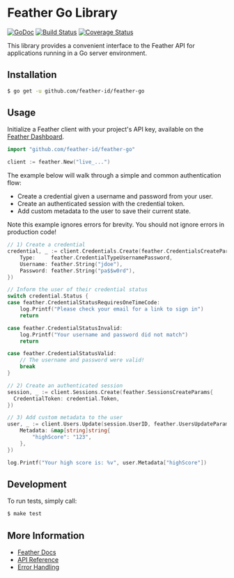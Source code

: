 # Feather Go Library

[![GoDoc](http://img.shields.io/badge/godoc-reference-blue.svg)](http://godoc.org/github.com/feather-id/feather-go) [![Build Status](https://travis-ci.org/feather-id/feather-go.svg?branch=master)](https://travis-ci.org/feather-id/feather-go) [![Coverage Status](https://coveralls.io/repos/github/feather-id/feather-go/badge.svg?branch=master)](https://coveralls.io/github/feather-id/feather-go?branch=master)

This library provides a convenient interface to the Feather API for applications running in a Go server environment.

## Installation

```sh
$ go get -u github.com/feather-id/feather-go
```

## Usage

Initialize a Feather client with your project's API key, available on the [Feather Dashboard](https://feather.id/dashboard).

```go
import "github.com/feather-id/feather-go"

client := feather.New("live_...")
```

The example below will walk through a simple and common authentication flow:

- Create a credential given a username and password from your user.
- Create an authenticated session with the credential token.
- Add custom metadata to the user to save their current state.

Note this example ignores errors for brevity. You should not ignore errors in production code!

```go
// 1) Create a credential
credential, _ := client.Credentials.Create(feather.CredentialsCreateParams{
	Type:     feather.CredentialTypeUsernamePassword,
	Username: feather.String("jdoe"),
	Password: feather.String("pa$$w0rd"),
})

// Inform the user of their credential status
switch credential.Status {
case feather.CredentialStatusRequiresOneTimeCode:
	log.Printf("Please check your email for a link to sign in")
	return

case feather.CredentialStatusInvalid:
	log.Printf("Your username and password did not match")
	return

case feather.CredentialStatusValid:
	// The username and password were valid!
	break
}

// 2) Create an authenticated session
session, _ := client.Sessions.Create(feather.SessionsCreateParams{
  CredentialToken: credential.Token,
})

// 3) Add custom metadata to the user
user, _ := client.Users.Update(session.UserID, feather.UsersUpdateParams{
	Metadata: &map[string]string{
		"highScore": "123",
	},
})

log.Printf("Your high score is: %v", user.Metadata["highScore"])
```

## Development

To run tests, simply call:

```sh
$ make test
```

## More Information

- [Feather Docs](https://feather.id/docs)
- [API Reference](https://feather.id/docs/reference/api)
- [Error Handling](https://feather.id/docs/reference/api#errors)
